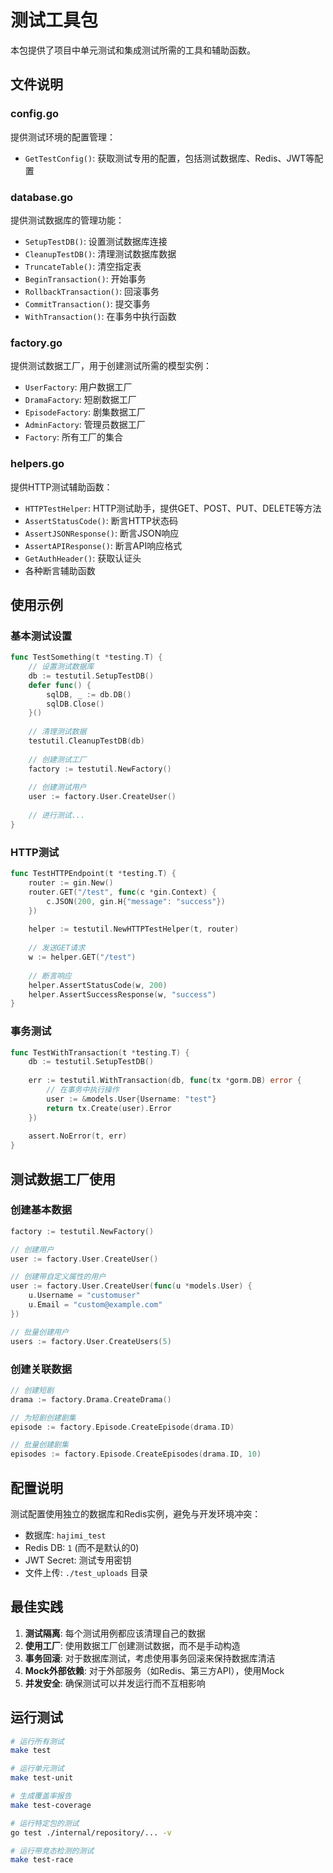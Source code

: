 # 测试工具包

本包提供了项目中单元测试和集成测试所需的工具和辅助函数。

## 文件说明

### config.go
提供测试环境的配置管理：
- `GetTestConfig()`: 获取测试专用的配置，包括测试数据库、Redis、JWT等配置

### database.go
提供测试数据库的管理功能：
- `SetupTestDB()`: 设置测试数据库连接
- `CleanupTestDB()`: 清理测试数据库数据
- `TruncateTable()`: 清空指定表
- `BeginTransaction()`: 开始事务
- `RollbackTransaction()`: 回滚事务
- `CommitTransaction()`: 提交事务
- `WithTransaction()`: 在事务中执行函数

### factory.go
提供测试数据工厂，用于创建测试所需的模型实例：
- `UserFactory`: 用户数据工厂
- `DramaFactory`: 短剧数据工厂
- `EpisodeFactory`: 剧集数据工厂
- `AdminFactory`: 管理员数据工厂
- `Factory`: 所有工厂的集合

### helpers.go
提供HTTP测试辅助函数：
- `HTTPTestHelper`: HTTP测试助手，提供GET、POST、PUT、DELETE等方法
- `AssertStatusCode()`: 断言HTTP状态码
- `AssertJSONResponse()`: 断言JSON响应
- `AssertAPIResponse()`: 断言API响应格式
- `GetAuthHeader()`: 获取认证头
- 各种断言辅助函数

## 使用示例

### 基本测试设置

```go
func TestSomething(t *testing.T) {
    // 设置测试数据库
    db := testutil.SetupTestDB()
    defer func() {
        sqlDB, _ := db.DB()
        sqlDB.Close()
    }()
    
    // 清理测试数据
    testutil.CleanupTestDB(db)
    
    // 创建测试工厂
    factory := testutil.NewFactory()
    
    // 创建测试用户
    user := factory.User.CreateUser()
    
    // 进行测试...
}
```

### HTTP测试

```go
func TestHTTPEndpoint(t *testing.T) {
    router := gin.New()
    router.GET("/test", func(c *gin.Context) {
        c.JSON(200, gin.H{"message": "success"})
    })
    
    helper := testutil.NewHTTPTestHelper(t, router)
    
    // 发送GET请求
    w := helper.GET("/test")
    
    // 断言响应
    helper.AssertStatusCode(w, 200)
    helper.AssertSuccessResponse(w, "success")
}
```

### 事务测试

```go
func TestWithTransaction(t *testing.T) {
    db := testutil.SetupTestDB()
    
    err := testutil.WithTransaction(db, func(tx *gorm.DB) error {
        // 在事务中执行操作
        user := &models.User{Username: "test"}
        return tx.Create(user).Error
    })
    
    assert.NoError(t, err)
}
```

## 测试数据工厂使用

### 创建基本数据

```go
factory := testutil.NewFactory()

// 创建用户
user := factory.User.CreateUser()

// 创建带自定义属性的用户
user := factory.User.CreateUser(func(u *models.User) {
    u.Username = "customuser"
    u.Email = "custom@example.com"
})

// 批量创建用户
users := factory.User.CreateUsers(5)
```

### 创建关联数据

```go
// 创建短剧
drama := factory.Drama.CreateDrama()

// 为短剧创建剧集
episode := factory.Episode.CreateEpisode(drama.ID)

// 批量创建剧集
episodes := factory.Episode.CreateEpisodes(drama.ID, 10)
```

## 配置说明

测试配置使用独立的数据库和Redis实例，避免与开发环境冲突：

- 数据库: `hajimi_test`
- Redis DB: `1` (而不是默认的0)
- JWT Secret: 测试专用密钥
- 文件上传: `./test_uploads` 目录

## 最佳实践

1. **测试隔离**: 每个测试用例都应该清理自己的数据
2. **使用工厂**: 使用数据工厂创建测试数据，而不是手动构造
3. **事务回滚**: 对于数据库测试，考虑使用事务回滚来保持数据库清洁
4. **Mock外部依赖**: 对于外部服务（如Redis、第三方API），使用Mock
5. **并发安全**: 确保测试可以并发运行而不互相影响

## 运行测试

```bash
# 运行所有测试
make test

# 运行单元测试
make test-unit

# 生成覆盖率报告
make test-coverage

# 运行特定包的测试
go test ./internal/repository/... -v

# 运行带竞态检测的测试
make test-race
```